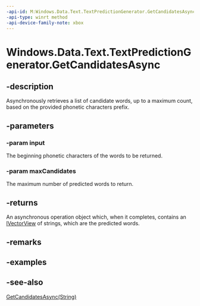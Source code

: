 ```yaml
---
-api-id: M:Windows.Data.Text.TextPredictionGenerator.GetCandidatesAsync(System.String,System.UInt32)
-api-type: winrt method
-api-device-family-note: xbox
---
```


<!-- Method syntax
public Windows.Foundation.IAsyncOperation<Windows.Foundation.Collections.IVectorView<string>> GetCandidatesAsync(System.String input, System.UInt32 maxCandidates)
-->

# Windows.Data.Text.TextPredictionGenerator.GetCandidatesAsync

## -description
Asynchronously retrieves a list of candidate words, up to a maximum count, based on the provided phonetic characters prefix.

## -parameters
### -param input
The beginning phonetic characters of the words to be returned.

### -param maxCandidates
The maximum number of predicted words to return.

## -returns
An asynchronous operation object which, when it completes, contains an [IVectorView](https://docs.microsoft.com/previous-versions/br224594(v=vs.85)) of strings, which are the predicted words.

## -remarks

## -examples

## -see-also
[GetCandidatesAsync(String)](textpredictiongenerator_getcandidatesasync_1095978545.md)